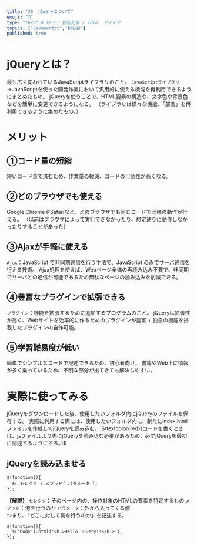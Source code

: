 ```yaml
---
title: "JS　jQueryについて"
emoji: "📝"
type: "tech" # tech: 技術記事 / idea: アイデア
topics: ["Javascript","初心者"]
published: true
---
```

# jQueryとは？
最も広く使われているJavaScriptライブラリのこと。
`JavaScriptライブラリ`
→JavaScriptを使った開発作業において汎用的に使える機能を再利用できるようにまとめたもの。
 jQueryを使うことで、HTML要素の構造や、文字色や背景色などを簡単に変更できるようになる。
 （ライブラリは様々な機能、「部品」を再利用できるように集めたもの。）
# メリット
## ①コード量の短縮
短いコード量で済むため、作業量の軽減、コードの可読性が高くなる。

## ②どのブラウザでも使える
Google ChromeやSafariなど、どのブラウザでも同じコードで同様の動作が行える。
（以前はブラウザによって実行できなかったり、想定通りに動作しなかったりすることがあった）

## ③Ajaxが手軽に使える
`Ajax`：JavaScript で非同期通信を行う手法で、JavaScript のみでサーバ通信を行える技術。
 Ajax処理を使えば、Webページ全体の再読み込み不要で、非同期でサーバとの通信が可能であるため無駄なページの読み込みを削減できる。
 
## ④豊富なプラグインで拡張できる
`プラグイン`：機能を拡張するために追加するプログラムのこと。
jQueryは拡張性が高く、Webサイトを効率的に作るためのプラグインが豊富 + 独自の機能を搭載したプラグインの自作可能。

## ⑤学習難易度が低い
簡単でシンプルなコードで記述できるため、初心者向け。
書籍やWeb上に情報が多く乗っているため、不明な部分が出てきても解決しやすい。

# 実際に使ってみる
jQueryをダウンロードした後、使用したいフォルダ内にjQueryのファイルを保存する。
実際に利用する際には、使用したいフォルダ内に、新たにindex.htmlファイルを作成してjQueryを読み込む。
$\textcolor{red}{コードを書くときは、jsファイルより先にjQueryを読み込む必要があるため、必ずjQueryを最初に記述するようにする。}$ 

## jQueryを読み込ませる
```js:基本的な書き方
$(function(){
  $( セレクタ ).メソッド( パラメータ );
});
```
**【解説】**
`セレクタ`：そのページ内の、操作対象のHTMLの要素を特定するもの
`メソッド`：何を行うのか
`パラメータ`：外から入ってくる値
<br>
つまり、「どこに対して何を行うのか」を記述する。
```js:例
$(function(){
  $('body').html('<h1>Hello JQuery!!</h1>');
});
```